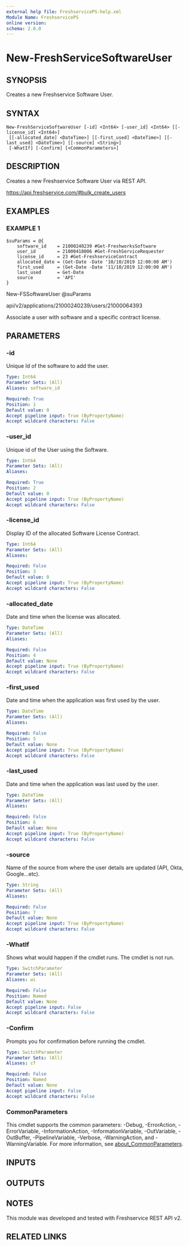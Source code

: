 ```yaml
---
external help file: FreshservicePS-help.xml
Module Name: FreshservicePS
online version:
schema: 2.0.0
---
```


# New-FreshServiceSoftwareUser

## SYNOPSIS
Creates a new Freshservice Software User.

## SYNTAX

```
New-FreshServiceSoftwareUser [-id] <Int64> [-user_id] <Int64> [[-license_id] <Int64>]
 [[-allocated_date] <DateTime>] [[-first_used] <DateTime>] [[-last_used] <DateTime>] [[-source] <String>]
 [-WhatIf] [-Confirm] [<CommonParameters>]
```

## DESCRIPTION
Creates a new Freshservice Software User via REST API.

https://api.freshservice.com/#bulk_create_users

## EXAMPLES

### EXAMPLE 1
```
$suParams = @{
    software_id    = 21000240239 #Get-FreshworksSoftware
    user_id        = 21000418006 #Get-FreshServiceRequester
    license_id     = 23 #Get-FreshserviceContract
    allocated_date = (Get-Date -Date '10/10/2019 12:00:00 AM')
    first_used     = (Get-Date -Date '11/10/2019 12:00:00 AM')
    last_used      = Get-Date
    source         = 'API'
}
```

New-FSSoftwareUser @suParams

api/v2/applications/21000240239/users/21000064393

Associate a user with software and a specific contract license.

## PARAMETERS

### -id
Unique Id of the software to add the user.

```yaml
Type: Int64
Parameter Sets: (All)
Aliases: software_id

Required: True
Position: 1
Default value: 0
Accept pipeline input: True (ByPropertyName)
Accept wildcard characters: False
```

### -user_id
Unique id of the User using the Software.

```yaml
Type: Int64
Parameter Sets: (All)
Aliases:

Required: True
Position: 2
Default value: 0
Accept pipeline input: True (ByPropertyName)
Accept wildcard characters: False
```

### -license_id
Display ID of the allocated Software License Contract.

```yaml
Type: Int64
Parameter Sets: (All)
Aliases:

Required: False
Position: 3
Default value: 0
Accept pipeline input: True (ByPropertyName)
Accept wildcard characters: False
```

### -allocated_date
Date and time when the license was allocated.

```yaml
Type: DateTime
Parameter Sets: (All)
Aliases:

Required: False
Position: 4
Default value: None
Accept pipeline input: True (ByPropertyName)
Accept wildcard characters: False
```

### -first_used
Date and time when the application was first used by the user.

```yaml
Type: DateTime
Parameter Sets: (All)
Aliases:

Required: False
Position: 5
Default value: None
Accept pipeline input: True (ByPropertyName)
Accept wildcard characters: False
```

### -last_used
Date and time when the application was last used by the user.

```yaml
Type: DateTime
Parameter Sets: (All)
Aliases:

Required: False
Position: 6
Default value: None
Accept pipeline input: True (ByPropertyName)
Accept wildcard characters: False
```

### -source
Name of the source from where the user details are updated (API, Okta, Google...etc).

```yaml
Type: String
Parameter Sets: (All)
Aliases:

Required: False
Position: 7
Default value: None
Accept pipeline input: True (ByPropertyName)
Accept wildcard characters: False
```

### -WhatIf
Shows what would happen if the cmdlet runs.
The cmdlet is not run.

```yaml
Type: SwitchParameter
Parameter Sets: (All)
Aliases: wi

Required: False
Position: Named
Default value: None
Accept pipeline input: False
Accept wildcard characters: False
```

### -Confirm
Prompts you for confirmation before running the cmdlet.

```yaml
Type: SwitchParameter
Parameter Sets: (All)
Aliases: cf

Required: False
Position: Named
Default value: None
Accept pipeline input: False
Accept wildcard characters: False
```

### CommonParameters
This cmdlet supports the common parameters: -Debug, -ErrorAction, -ErrorVariable, -InformationAction, -InformationVariable, -OutVariable, -OutBuffer, -PipelineVariable, -Verbose, -WarningAction, and -WarningVariable. For more information, see [about_CommonParameters](http://go.microsoft.com/fwlink/?LinkID=113216).

## INPUTS

## OUTPUTS

## NOTES
This module was developed and tested with Freshservice REST API v2.

## RELATED LINKS
